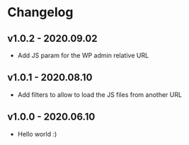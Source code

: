 # Changelog

## v1.0.2 - 2020.09.02
* Add JS param for the WP admin relative URL

## v1.0.1 - 2020.08.10
* Add filters to allow to load the JS files from another URL

## v1.0.0 - 2020.06.10
* Hello world :)
